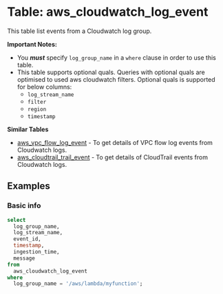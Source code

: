 # Table: aws_cloudwatch_log_event

This table list events from a Cloudwatch log group.

**Important Notes:**

- You **_must_** specify `log_group_name` in a `where` clause in order to use this table.
- This table supports optional quals. Queries with optional quals are optimised to used aws cloudwatch filters. Optional quals is supported for below columns:
  - `log_stream_name`
  - `filter`
  - `region`
  - `timestamp`

**Similar Tables**

- [aws_vpc_flow_log_event](https://hub.steampipe.io/plugins/turbot/aws/tables/aws_vpc_flow_log_event) - To get details of VPC flow log events from Cloudwatch logs.
- [aws_cloudtrail_trail_event](https://hub.steampipe.io/plugins/turbot/aws/tables/aws_cloudtrail_trail_event) - To get details of CloudTrail events from Cloudwatch logs.

## Examples

### Basic info

```sql
select
  log_group_name,
  log_stream_name,
  event_id,
  timestamp,
  ingestion_time,
  message
from
  aws_cloudwatch_log_event
where
  log_group_name = '/aws/lambda/myfunction';
```
